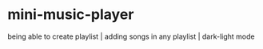# mini-music-player
being able to create playlist | adding songs in any playlist | dark-light mode 
